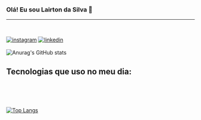 ### Olá! Eu sou Lairton da Silva 👋

<hr><br>

[![instagram](https://img.shields.io/badge/Instagram-f00?style=for-the-badge&logo=instagram&logoColor=white)](https://www.instagram.com/lairton_07)
[![linkedin](https://img.shields.io/badge/LinkedIn-0077B5?style=for-the-badge&logo=linkedin&logoColor=white)](https://www.linkedin.com/in/lairton-da-silva-382688224/)
<br><br>
![Anurag's GitHub stats](https://github-readme-stats.vercel.app/api?username=Lairtondasilva&show_icons=true&theme=apprentice)

## Tecnologias que uso no meu dia:
<div style="display:inline_block"><br>
    <img src="https://img.shields.io/badge/HTML5-E34F26?style=for-the-badge&logo=html5&logoColor=white" alt="">
    <img src="https://img.shields.io/badge/CSS3-1572B6?style=for-the-badge&logo=css3&logoColor=white" alt="">
     <img src="https://img.shields.io/badge/JavaScript-F7DF1E?style=for-the-badge&logo=javascript&logoColor=black" alt="">
     <img src="https://img.shields.io/badge/TypeScript-007ACC?style=for-the-badge&logo=typescript&logoColor=white" alt="">
      <img src="https://img.shields.io/badge/React-040404?style=for-the-badge&logo=react&logoColor=61DAFB" alt="">
    <img src="https://img.shields.io/badge/Express-040404?style=for-the-badge&logo=express&logoColor=61DAFB" alt="">
    <img src="https://img.shields.io/badge/spring-404D59?style=for-the-badge" alt="">
</div>

<br>

[![Top Langs](https://github-readme-stats.vercel.app/api/top-langs/?username=Lairtondasilva&layout=compact&theme=apprentice&line_height=32px)](https://github.com/anuraghazra/github-readme-stats)

